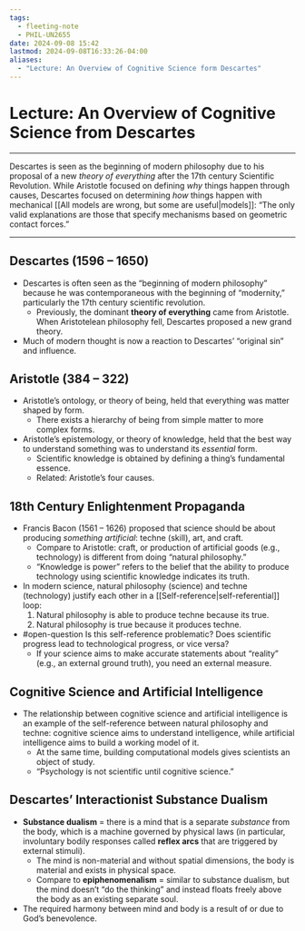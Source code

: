 ```yaml
---
tags:
  - fleeting-note
  - PHIL-UN2655
date: 2024-09-08 15:42
lastmod: 2024-09-08T16:33:26-04:00
aliases:
  - "Lecture: An Overview of Cognitive Science form Descartes"
---
```

# Lecture: An Overview of Cognitive Science from Descartes
---

Descartes is seen as the beginning of modern philosophy due to his proposal of a new *theory of everything* after the 17th century Scientific Revolution. While Aristotle focused on defining *why* things happen through causes, Descartes focused on determining *how* things happen with mechanical [[All models are wrong, but some are useful|models]]: “The only valid explanations are those that specify mechanisms based on geometric contact forces.”

---

## Descartes (1596 – 1650)

- Descartes is often seen as the “beginning of modern philosophy” because he was contemporaneous with the beginning of “modernity,” particularly the 17th century scientific revolution.
	- Previously, the dominant **theory of everything** came from Aristotle. When Aristotelean philosophy fell, Descartes proposed a new grand theory.
- Much of modern thought is now a reaction to Descartes’ “original sin” and influence.

## Aristotle (384 – 322)

- Aristotle’s ontology, or theory of being, held that everything was matter shaped by form.
	- There exists a hierarchy of being from simple matter to more complex forms.
- Aristotle’s epistemology, or theory of knowledge, held that the best way to understand something was to understand its *essential* form.
	- Scientific knowledge is obtained by defining a thing’s fundamental essence.
	- Related: Aristotle’s four causes.

## 18th Century Enlightenment Propaganda

- Francis Bacon (1561 – 1626) proposed that science should be about producing *something artificial*: techne (skill), art, and craft.
	- Compare to Aristotle: craft, or production of artificial goods (e.g., technology) is different from doing “natural philosophy.”
	- “Knowledge is power” refers to the belief that the ability to produce technology using scientific knowledge indicates its truth. 
- In modern science, natural philosophy (science) and techne (technology) justify each other in a [[Self-reference|self-referential]] loop:
	1. Natural philosophy is able to produce techne because its true.
	2. Natural philosophy is true because it produces techne.
- #open-question Is this self-reference problematic? Does scientific progress lead to technological progress, or vice versa?
	- If your science aims to make accurate statements about “reality” (e.g., an external ground truth), you need an external measure.

## Cognitive Science and Artificial Intelligence

- The relationship between cognitive science and artificial intelligence is an example of the self-reference between natural philosophy and techne: cognitive science aims to understand intelligence, while artificial intelligence aims to build a working model of it.
	- At the same time, building computational models gives scientists an object of study.
	- “Psychology is not scientific until cognitive science.”

## Descartes’ Interactionist Substance Dualism

- **Substance dualism** = there is a mind that is a separate *substance* from the body, which is a machine governed by physical laws (in particular, involuntary bodily responses called **reflex arcs** that are triggered by external stimuli).
	- The mind is non-material and without spatial dimensions, the body is material and exists in physical space.
	- Compare to **epiphenomenalism** = similar to substance dualism, but the mind doesn’t “do the thinking” and instead floats freely above the body as an existing separate soul.
- The required harmony between mind and body is a result of or due to God’s benevolence.